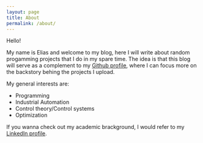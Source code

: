 ```yaml
---
layout: page
title: About
permalink: /about/
---
```


Hello!

My name is Elias and welcome to my blog, here I will write about random progamming projects that I do in my spare time. The idea is that this blog will serve as a complement to my [Github profile](https://github.com/eliasrhoden), where I can focus more on the backstory behing the projects I upload.

My general interests are:
* Programming
* Industrial Automation
* Control theory/Control systems
* Optimization


If you wanna check out my academic brackground, I would refer to my [LinkedIn profile](https://www.linkedin.com/in/elias-rhoden-265609224/).